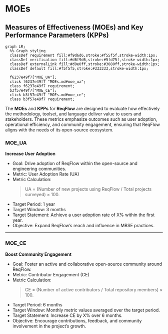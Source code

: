# MOEs

## Measures of Effectiveness (MOEs) and Key Performance Parameters (KPPs)
```mermaid
graph LR;
  %% Graph styling
  classDef requirement fill:#f9d6d6,stroke:#f55f5f,stroke-width:1px;
  classDef verification fill:#d6f9d6,stroke:#5fd75f,stroke-width:1px;
  classDef externalLink fill:#d0e0ff,stroke:#3080ff,stroke-width:1px;
  classDef default fill:#f5f5f5,stroke:#333333,stroke-width:1px;

  f6237e49f7["MOE_UA"];
  click f6237e49f7 "MOEs.md#moe_ua";
  class f6237e49f7 requirement;
  b3f57e49f7["MOE_CE"];
  click b3f57e49f7 "MOEs.md#moe_ce";
  class b3f57e49f7 requirement;
```
































The **MOEs** and **KPPs** for **ReqFlow** are designed to evaluate how effectively the methodology, toolset, and language deliver value to users and stakeholders. 
These metrics emphasize outcomes such as user adoption, operational efficiency, and community engagement, ensuring that ReqFlow aligns with the needs of its open-source ecosystem.


### MOE_UA

**Increase User Adoption**

- Goal: Drive adoption of ReqFlow within the open-source and engineering communities.
- Metric: User Adoption Rate (UA)
- Metric Calculation:  
  > UA = (Number of new projects using ReqFlow / Total projects surveyed) × 100.
- Target Period: 1 year
- Target Window: 3 months
- Target Statement: Achieve a user adoption rate of X% within the first year.
- Objective: Expand ReqFlow’s reach and influence in MBSE practices.



---

### MOE_CE

**Boost Community Engagement**

- Goal: Foster an active and collaborative open-source community around ReqFlow.
- Metric: Contributor Engagement (CE)
- Metric Calculation:  
  > CE = (Number of active contributors / Total repository members) × 100.
- Target Period: 6 months
- Target Window: Monthly metric values averaged over the target period.
- Target Statement: Increase CE by X% over 6 months.
- Objective: Encourage contributions, feedback, and community involvement in the project’s growth.